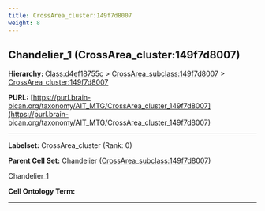 ```yaml
---
title: CrossArea_cluster:149f7d8007
weight: 8
---
```

## Chandelier_1 (CrossArea_cluster:149f7d8007)
<b>Hierarchy: </b>
[Class:d4ef18755c](../Class_d4ef18755c) >
[CrossArea_subclass:149f7d8007](../CrossArea_subclass_149f7d8007) >
[CrossArea_cluster:149f7d8007](../CrossArea_cluster_149f7d8007)

**PURL:** [https://purl.brain-bican.org/taxonomy/AIT_MTG/CrossArea_cluster_149f7d8007](https://purl.brain-bican.org/taxonomy/AIT_MTG/CrossArea_cluster_149f7d8007)

---


**Labelset:** CrossArea_cluster (Rank: 0)

**Parent Cell Set:** Chandelier ([CrossArea_subclass:149f7d8007](../CrossArea_subclass_149f7d8007))

Chandelier_1


**Cell Ontology Term:** 

[MARKER GENES.]: #


---

[TRANSFERRED ANNOTATIONS.]: #


[AUTHOR ANNOTATION FIELDS.]: #

